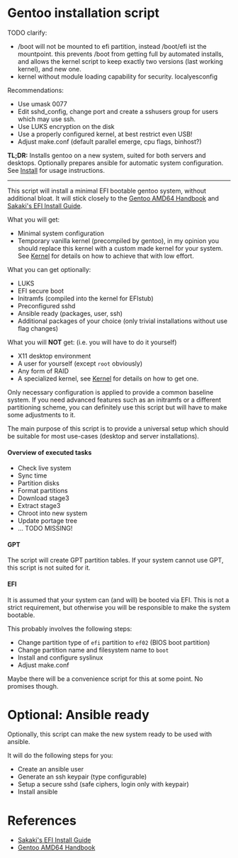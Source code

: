 # Gentoo installation script

TODO clarify:

* /boot will not be mounted to efi partition, instead /boot/efi ist the mountpoint.
  this prevents /boot from getting full by automated installs, and allows the kernel
  script to keep exactly two versions (last working kernel), and new one.
* kernel without module loading capability for security. localyesconfig


Recommendations:

* Use umask 0077
* Edit sshd_config, change port and create a sshusers group for users which may use ssh.
* Use LUKS encryption on the disk
* Use a properly configured kernel, at best restrict even USB!
* Adjust make.conf (default parallel emerge, cpu flags, binhost?)


**TL;DR:** Installs gentoo on a new system, suited for both servers and desktops.
Optionally prepares ansible for automatic system configuration.
See [Install](#Install) for usage instructions.

---

This script will install a minimal EFI bootable gentoo system, without additional bloat.
It will stick closely to the [Gentoo AMD64 Handbook](https://wiki.gentoo.org/wiki/Handbook:AMD64)
and [Sakaki's EFI Install Guide](https://wiki.gentoo.org/wiki/Sakaki%27s_EFI_Install_Guide).

What you will get:

* Minimal system configuration
* Temporary vanilla kernel (precompiled by gentoo), in my opinion you
  should replace this kernel with a custom made kernel for your system.
  See [Kernel](#Kernel) for details on how to achieve that with low effort.

What you can get optionally:

* LUKS
* EFI secure boot
* Initramfs (compiled into the kernel for EFIstub)
* Preconfigured sshd
* Ansible ready (packages, user, ssh)
* Additional packages of your choice (only trivial installations without use flag changes)

What you will **NOT** get: (i.e. you will have to do it yourself)

* X11 desktop environment
* A user for yourself (except `root` obviously)
* Any form of RAID
* A specialized kernel, see [Kernel](#Kernel) for details on how to get one.

Only necessary configuration is applied to provide a common baseline system.
If you need advanced features such as an initramfs or a different
partitioning scheme, you can definitely use this script but will
have to make some adjustments to it.

The main purpose of this script is to provide a universal setup
which should be suitable for most use-cases (desktop and server installations).

#### Overview of executed tasks

* Check live system
* Sync time
* Partition disks
* Format partitions
* Download stage3
* Extract stage3
* Chroot into new system
* Update portage tree
* ... TODO MISSING!

#### GPT

The script will create GPT partition tables. If your system cannot use GPT,
this script is not suited for it.

#### EFI

It is assumed that your system can (and will) be booted via EFI.
This is not a strict requirement, but otherwise you will be responsible
to make the system bootable.

This probably involves the following steps:

* Change partition type of `efi` partition to `ef02` (BIOS boot partition)
* Change partition name and filesystem name to `boot`
* Install and configure syslinux
* Adjust make.conf

Maybe there will be a convenience script for this at some point.
No promises though.

# Optional: Ansible ready

Optionally, this script can make the new system ready to be
used with ansible.

It will do the following steps for you:

* Create an ansible user
* Generate an ssh keypair (type configurable)
* Setup a secure sshd (safe ciphers, login only with keypair)
* Install ansible

# References

* [Sakaki's EFI Install Guide](https://wiki.gentoo.org/wiki/Sakaki%27s_EFI_Install_Guide)
* [Gentoo AMD64 Handbook](https://wiki.gentoo.org/wiki/Handbook:AMD64)
